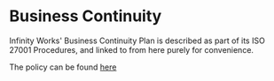 # Business Continuity

Infinity Works' Business Continuity Plan is described as part of its ISO 27001 Procedures, and linked to from here purely for convenience. 

The policy can be found [here](https://policies.infinityworks.com/ISO-27001/bcp/)